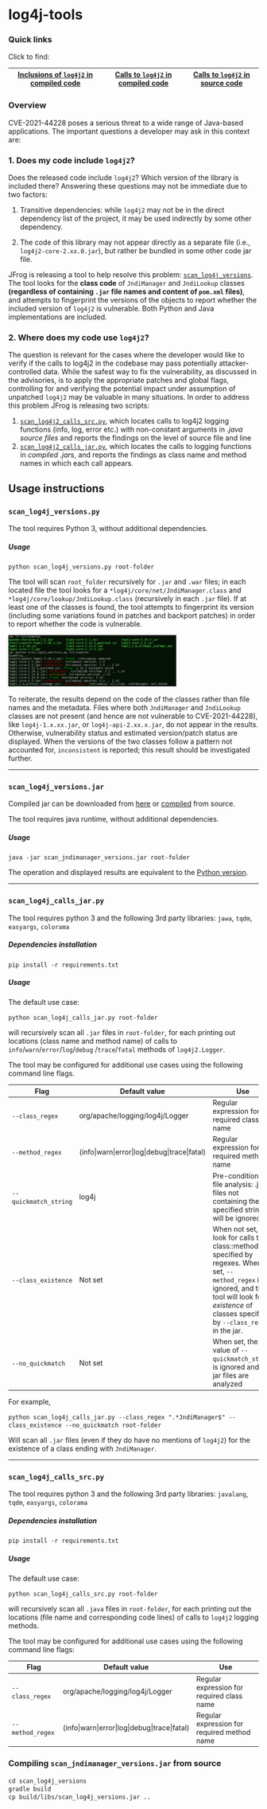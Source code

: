 # log4j-tools

### Quick links

Click to find:

| [Inclusions of `log4j2` in compiled code](#scan_jndimanager_versionspy) | [Calls to `log4j2` in compiled code](#scan_log4j_calls_jarpy) | [Calls to `log4j2` in source code](#scan_log4j_calls_srcpy) |
| ------------------------------------------------------------ | ------------------------------------------------------------ | ----------------------------------------------------------- |

### Overview

CVE-2021-44228 poses a serious threat to a wide range of Java-based applications. The important questions a developer may ask in this context are:

### 1. Does my code include `log4j2`?

Does the released code include `log4j2`? Which version of the library is included there? Answering these questions may not be immediate due to two factors:

1) Transitive dependencies: while `log4j2` may not be in the direct dependency list of the project, it may be used indirectly by some other dependency.

2) The code of this library may not appear directly as a separate file (i.e., `log4j2-core-2.xx.0.jar`), but rather be bundled in some other code jar file.

JFrog is releasing a tool to help resolve this problem: [`scan_log4j_versions`](#scan_log4j_versionspy). The tool looks for the **class code** of `JndiManager`  and `JndiLookup` classes **(regardless of containing `.jar` file names and content of `pom.xml` files)**, and attempts to fingerprint the versions of the objects to report whether the included version of `log4j2` is vulnerable. Both Python and Java implementations are included.

### 2. Where does my code use `log4j2`? 

The question is relevant for the cases where the developer would like to verify if the calls to log4j2 in the codebase may pass potentially attacker-controlled data. While the safest way to fix the vulnerability, as discussed in the advisories, is to apply the appropriate patches and global flags, controlling for and verifying the potential impact under assumption of unpatched `log4j2` may be valuable in many situations. In order to address this problem JFrog is releasing two scripts:

1. [`scan_log4j2_calls_src.py`](#scan_log4j_calls_srcpy), which locates calls to log4j2 logging functions (info, log, error etc.) with non-constant arguments in *.java source files* and reports the findings on the level of source file and line
2. [`scan_log4j2_calls_jar.py`](#scan_log4j_calls_jarpy), which locates the calls to logging functions in *compiled .jar*s, and reports the findings as class name and method names in which each call appears.

## Usage instructions

### `scan_log4j_versions.py`

The tool requires Python 3, without additional dependencies.

##### Usage

```
python scan_log4j_versions.py root-folder
```

The tool will scan `root_folder` recursively for `.jar` and `.war` files; in each located file the tool looks for a `*log4j/core/net/JndiManager.class` and  `*log4j/core/lookup/JndiLookup.class` (recursively in each `.jar` file). If at least one of the classes is found, the tool attempts to fingerprint its version (including some variations found in patches and backport patches) in order to report whether the code is vulnerable.

<img src="img/jndi_manager_results.PNG" style="zoom:33%;" />

To reiterate, the results depend on the code of the classes rather than file names and the metadata. Files where both `JndiManager` and `JndiLookup` classes are not present (and hence are not vulnerable to CVE-2021-44228), like `log4j-1.x.xx.jar`, or `log4j-api-2.xx.x.jar`, do not appear in the results. Otherwise, vulnerability status and estimated version/patch status are displayed. When the versions of the two classes follow a pattern not accounted for, `inconsistent` is reported; this result should be investigated further.

------

### `scan_log4j_versions.jar`

Compiled jar can be downloaded from [here](https://releases.jfrog.io/artifactory/log4j-tools/0.0.2/scan_log4j_versions.jar) or [compiled](#compiling-scan_jndimanager_versionsjar-from-source) from source.

The tool requires java runtime, without additional dependencies. 

##### Usage

```
java -jar scan_jndimanager_versions.jar root-folder
```

The operation and displayed results are equivalent to the [Python version](#scan_log4j_versionspy).

------

### `scan_log4j_calls_jar.py`

The tool requires python 3 and the following 3rd party libraries: `jawa`, `tqdm`, `easyargs`, `colorama`

##### Dependencies installation

```
pip install -r requirements.txt
```

##### Usage

The default use case:

```
python scan_log4j_calls_jar.py root-folder
```

will recursively scan all `.jar` files in `root-folder`, for each printing out locations (class name and method name) of calls to `info`/`warn`/`error`/`log`/`debug` /`trace`/`fatal` methods of `log4j2.Logger`. 

The tool may be configured for additional use cases using the following command line flags.

| Flag                  | Default value                                                | Use                                                          |
| --------------------- | ------------------------------------------------------------ | ------------------------------------------------------------ |
| `--class_regex`       | org/apache/logging/log4j/Logger                              | Regular expression for required class name                   |
| `--method_regex`      | (info&#124;warn&#124;error&#124;log&#124;debug&#124;trace&#124;fatal) | Regular expression for required method name                  |
| `--quickmatch_string` | log4j                                                        | Pre-condition for file analysis: .jar files not containing the specified string will be ignored |
| `--class_existence`   | Not set                                                      | When not set, look for calls to class::method as  specified by regexes. When set, `--method_regex` is ignored, and the tool will look for *existence* of classes specified by `--class_regex` in the jar. |
| `--no_quickmatch`     | Not set                                                      | When set, the value of `--quickmatch_string` is ignored and all jar files are analyzed |

For example, 

```
python scan_log4j_calls_jar.py --class_regex ".*JndiManager$" --class_existence --no_quickmatch root-folder
```

Will scan all `.jar` files (even if they do have no mentions of `log4j2`) for the existence of a class ending with `JndiManager`. 

------

### `scan_log4j_calls_src.py`
The tool requires python 3 and the following 3rd party libraries: `javalang`, `tqdm`, `easyargs`, `colorama`

##### Dependencies installation

```
pip install -r requirements.txt
```

##### Usage

The default use case:

```
python scan_log4j_calls_src.py root-folder
```

will recursively scan all `.java` files in `root-folder`, for each printing out the locations (file name and corresponding code lines) of calls to `log4j2` logging methods.

The tool may be configured for additional use cases using the following command line flags:

| Flag             | Default value                                                | Use                                         |
| ---------------- | ------------------------------------------------------------ | ------------------------------------------- |
| `--class_regex`  | org/apache/logging/log4j/Logger                              | Regular expression for required class name  |
| `--method_regex` | (info&#124;warn&#124;error&#124;log&#124;debug&#124;trace&#124;fatal) | Regular expression for required method name |

### Compiling `scan_jndimanager_versions.jar` from source

```
cd scan_log4j_versions
gradle build
cp build/libs/scan_log4j_versions.jar ..
```

